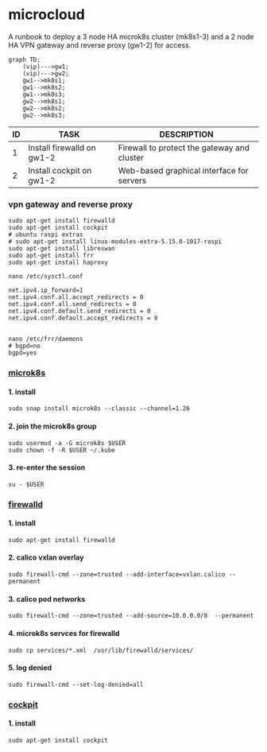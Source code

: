 # **microcloud**
A runbook to deploy a 3 node HA microk8s cluster (mk8s1-3) and a 2 node HA VPN gateway and reverse proxy (gw1-2) for access.

```mermaid
graph TD;
    (vip)--->gw1;
    (vip)--->gw2;
    gw1-->mk8s1;
    gw1-->mk8s2;
    gw1-->mk8s3;
    gw2-->mk8s1;
    gw2-->mk8s2;
    gw2-->mk8s3;
```

| ID  | TASK | DESCRIPTION | 
| --- | ---- | ----------- |
| 1 | Install firewalld on gw1-2 | Firewall to protect the gateway and cluster | 
| 2 | Install cockpit on gw1-2 | Web-based graphical interface for servers | 

### vpn gateway and reverse proxy
```
sudo apt-get install firewalld
sudo apt-get install cockpit
# ubuntu raspi extras
# sudo apt-get install linux-modules-extra-5.15.0-1017-raspi
sudo apt-get install libreswan
sudo apt-get install frr
sudo apt-get install haproxy

nano /etc/sysctl.conf

net.ipv4.ip_forward=1
net.ipv4.conf.all.accept_redirects = 0
net.ipv4.conf.all.send_redirects = 0
net.ipv4.conf.default.send_redirects = 0
net.ipv4.conf.default.accept_redirects = 0


nano /etc/frr/daemons 
# bgpd=no
bgpd=yes

```

### [microk8s](https://microk8s.io/docs/getting-started)
#### 1. install
```shell
sudo snap install microk8s --classic --channel=1.26
```
#### 2. join the microk8s group
```shell
sudo usermod -a -G microk8s $USER
sudo chown -f -R $USER ~/.kube
```
#### 3. re-enter the session
```shell
su - $USER
```
### [firewalld](https://firewalld.org/)
#### 1. install
```shell
sudo apt-get install firewalld
```
#### 2. calico vxlan overlay
```shell
sudo firewall-cmd --zone=trusted --add-interface=vxlan.calico --permanent
```
#### 3. calico pod networks
```shell
sudo firewall-cmd --zone=trusted --add-source=10.0.0.0/8  --permanent 
```
#### 4. microk8s servces for firewalld
```shell
sudo cp services/*.xml  /usr/lib/firewalld/services/ 
```
#### 5. log denied
```shell
sudo firewall-cmd --set-log-denied=all
```
### [cockpit](https://cockpit-project.org/)
#### 1. install
```shell
sudo apt-get install cockpit
```
